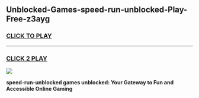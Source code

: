 
## Unblocked-Games-speed-run-unblocked-Play-Free-z3ayg
<h3>
<a href="https://premium76.site?title=speed-run-unblocked&ref=12A">CLICK TO PLAY</a></h3>
<hr>

<h3>
<a href="https://premium76.site?title=speed-run-unblocked&ref=12A">CLICK 2 PLAY</a>
  
</h3>

<a href="https://premium76.site?title=speed-run-unblocked&ref=12A"><img src="https://clearcache.store/games.png"></a>


**speed-run-unblocked games unblocked: Your Gateway to Fun and Accessible Online Gaming**
